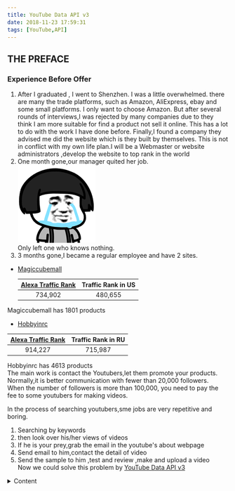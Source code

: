 ```yaml
---
title: YouTube Data API v3
date: 2018-11-23 17:59:31
tags: [YouTube,API]
---  
```


## THE PREFACE

### Experience Before Offer 

1. After I graduated , I went to Shenzhen. I was a little overwhelmed.
there are many the trade platforms, such as Amazon, AliExpress, ebay and some small platforms.
I only want to choose Amazon.
But after several rounds of interviews,I was rejected by many companies due to they think I am more suitable for find a product not sell it online.
This has a lot to do with the work I have done before.
Finally,I found a company they advised me did the website which is they built by themselves.
This is not in conflict with my own life plan.I will be a Webmaster or website administrators ,develop the website to top rank in the world
2. One month gone,our manager quited her job.  
![loading...](/images/emoji/cry.gif)  
Only left one who knows nothing.
3. 3 months gone,I became a regular employee and have 2 sites.
- [Magiccubemall](https://www.magiccubemall.com)  


  |[Alexa Traffic Rank](https://www.alexa.com/siteinfo/magiccubemall.com#trafficstats) | Traffic Rank in US|
  |:--: | :--:|
  |734,902 | 480,655 |  

 Magiccubemall has 1801 products  

- [Hobbyinrc](https://www.hobbyinrc.com)  

 |[Alexa Traffic Rank](https://www.alexa.com/siteinfo/hobbyinrc.com#trafficstats) | Traffic Rank in RU|
  |:--: | :--:| 
  |914,227 | 715,987|  

 Hobbyinrc has 4613 products  
 The main work is contact the Youtubers,let them promote your products.  
 Normally,it is better communication with fewer than 20,000 followers.  
 When the number of followers is more than 100,000, you need to pay the fee to some youtubers for making videos.  

In the process of searching youtubers,sme jobs are very repetitive and boring.
1. Searching by keywords   
2. then look over his/her views of videos  
3. If he is your prey,grab the email in the youtube's about webpage  
4. Send email to him,contact the detail of video 
5. Send the sample to him ,test and review ,make and upload a video  
Now we could solve this problem by [YouTube Data API v3](https://developers.google.com/apis-explorer/#p/youtube/v3/)  

<details><summary>Content</summary> 

## Parperation  


*   Python 2.6 or greater

*   The pip package management tool

*   The Google APIs Client Library for Python:
    ```
    pip install --upgrade google-api-python-client
    ```
*   The google-auth, google-auth-oauthlib, and google-auth-httplib2 for user authorization.
    ```
    pip install --upgrade google-auth google-auth-oauthlib google-auth-httplib2
    ```
    
### Setting up your project and running code samples

1.  Create a project in the API Console and set up credentials for a web application. Set the authorized redirect URIs as appropriate.
2.  Save the client_secrets.json file associated with your credentials to a local file.
3.  Copy the full code sample to a local file in the same directory as the client_secrets.json file (or modify the sample to correctly identify that file's location.
4.  Run the sample from the command line and set command-line arguments as necessary:

    ```python sample.py --arg1=value1 --arg2=value2 ...
    ```

5.  Most samples print something to STDOUT. You can also check the YouTube website to see the effects of requests that write data, such as requests that create playlists or channel sections.

## Samples in this directory:

### [Add a channel section](https://github.com/youtube/api-samples/blob/master/python/add_channel_section.py)  


Method: youtube.channelSections.insert<br>
Description: This sample calls the API's <code>channelSections.insert</code> method to create channel sections.
The code accepts a number of command line arguments that let you specify the section's type, display style, title, position,
and content.<br><br>
This sample also updates the channel's
<code><a href="/youtube/v3/docs/channels#brandingSettings.channel.showBrowseView">brandingSettings.channel.showBrowseView</a></code>
property so that the channel displays content in a browse view (rather than a feed view). A channel's sections are only
visible if the channel displays content in a browse view.<br><br>More information on channel sections is available in the
<a href="https://support.google.com/youtube/answer/3027787">YouTube Help Center</a>.

### [Add a channel subscription](https://github.com/youtube/api-samples/blob/master/python/add_subscription.py)


Method: youtube.subscriptions.insert<br>
Description: This sample calls the API's <code>subscriptions.insert</code> method to add a subscription to a specified
channel.

### [Add a featured video](https://github.com/youtube/api-samples/blob/master/python/add_featured_video.py)


Method: youtube.channels.update<br>
Description: This sample calls the API's <code>channels.update</code> method to set <code>invideoPromotion</code>
properties for the channel.

### [Create a playlist](https://github.com/youtube/api-samples/blob/master/python/playlist_updates.py)


Method: youtube.playlists.insert<br>
Description: This sample calls the API's <code>playlists.insert</code> method to create a private playlist owned by the
channel authorizing the request.

### [Create and manage comments](https://github.com/youtube/api-samples/blob/master/python/comment_handling.py) 

Method: youtube.commentThreads.list, youtube.comments.insert, youtube.comments.list, youtube.comments.update,
youtube.comments.setModerationStatus, youtube.comments.markAsSpam, youtube.comments.delete<br>
Description: This sample demonstrates how to use the following API methods to create and manage comments:<br>
<ul>
<li>It calls the <code>commentThreads.list</code> method with the <code>videoId</code> parameter set to retrieve comments
for a video.</li>
<li>It calls the <code>comments.insert</code> method with the <code>parentId</code> parameter set to reply to an existing
comment.</li>
<li>It calls the <code>comments.list</code> method with the <code>parentId</code> parameter to retrieve the comments in the
thread.</li>
<li>It calls the <code>comments.update</code> method with comment in the request body to update a comment.</li>
<li>It calls the <code>comments.setModerationStatus</code> method to set the moderation status of the comment, the
<code>comments.markAsSpam</code> method to mark the comment as spam, and the <code>comments.delete</code> method to
delete the comment, using the <code>id</code> parameter to identify the comment.</li>
</ul>

### [Create and manage comment threads](https://github.com/youtube/api-samples/blob/master/python/comment_threads.py)


Method: youtube.commentThreads.insert, youtube.commentThreads.list, youtube.commentThreads.update<br>
Description: This sample demonstrates how to use the following API methods to create and manage top-level comments:<br>
<ul>
<li>It calls the <code>commentThreads.insert</code> method once with the <code>channelId</code> parameter to create a
channel comment and once with the <code>videoId</code> parameter to create a video comment.</li>
<li>It calls the <code>commentThreads.list</code> method once with the <code>channelId</code> parameter to retrieve
channel comments and once with the <code>videoId</code> parameter to retrieve video comments.</li>
<li>It calls the <code>commentThreads.update</code> method once to update a video comment and then again to update a
channel comment. In each case, the request body contains the <code>comment</code> resource being updated.</li>
</ul>

### [Create and manage YouTube video caption tracks](https://github.com/youtube/api-samples/blob/master/python/captions.py)


Method: youtube.captions.insert, youtube.captions.list, youtube.captions.update, youtube.captions.download,
youtube.captions.delete<br>
Description: This sample demonstrates how to use the following API methods to create and manage YouTube video caption
tracks:<br>
<ul>
<li>It calls the <code>captions.insert</code> method with the <code>isDraft</code> parameter set to <code>true</code>
to upload a caption track in draft status.</li>
<li>It calls the <code>captions.list</code> method with the <code>videoId</code> parameter to retrieve video caption
tracks.</li>
<li>It calls the <code>captions.update</code> method with the caption in the request body to update a caption track.</li>
<li>It calls the <code>captions.download</code> method to download the caption track.</li>
<li>It calls the <code>captions.delete</code> method to delete the caption track, using the <code>id</code> parameter to
identify the caption track.</li>
</ul>

### [Like a video](https://github.com/youtube/api-samples/blob/master/python/like_video.py)


Method: youtube.videos.rate<br>
Description: This sample calls the API's <code>videos.rate</code> method to set a positive rating for a video.

### [Post a channel bulletin](https://github.com/youtube/api-samples/blob/master/python/channel_bulletin.py)


Method: youtube.activities.insert<br>
Description: This sample calls the API's <code>activities.insert</code> method to post a bulletin to the channel
associated with the request.

### [Remove a watermark image from a channel](https://github.com/youtube/api-samples/blob/master/python/unset_watermark.py)


Method: youtube.watermarks.unset<br>
Description: This sample calls the API's <code>watermarks.unset</code> method to remove the watermark
image for a channel. The request must be authorized by the channel that owns the video.

### [Retrieve my uploads](https://github.com/youtube/api-samples/blob/master/python/my_uploads.py)


Method: youtube.playlistItems.list<br>
Description: This sample calls the API's <code>playlistItems.list</code> method to retrieve a list of videos uploaded
to the channel associated with the request. The code also calls the <code>channels.list</code> method with the
<code>mine</code> parameter set to <code>true</code> to retrieve the playlist ID that identifies the channel's uploaded
videos.

### [Search by keyword](https://github.com/youtube/api-samples/blob/master/python/search.py)


Method: youtube.search.list<br>
Description: This sample calls the API's <code>search.list</code> method to retrieve search results associated with
a particular keyword.

### [Search by location](https://github.com/youtube/api-samples/blob/master/python/geolocation_search.py)


Method: youtube.search.list, youtube.videos.list<br>
Description: This sample calls the API's <code>search.list</code> method with the <code>type</code>,
<code>q</code>, <code>location</code>, and <code>locationRadius</code> parameters to retrieve search results
matching the provided keyword within the radius centered at a particular location. Using the video ids from
the search result, the sample calls the API's <code>videos.list</code> method to retrieve location details
of each video.

### [Set and retrieve localized channel metadata](https://github.com/youtube/api-samples/blob/master/python/channel_localizations.py)


Method: youtube.channels.update, youtube.channels.list<br>
Description: This sample demonstrates how to use the following API methods to set and retrieve localized metadata for a
channel:<br>
<ul>
<li>It calls the <code>channels.update</code> method to update the default language of a channel's metadata and to add a
localized version of this metadata in a selected language. Note that to set the default language for a channel resource,
you actually need to update the <code>brandingSettings.channel.defaultLanguage</code> property.</li>
<li>It calls the <code>channels.list</code> method with the <code>hl</code> parameter set to a specific language to
retrieve localized metadata in that language.</li>
<li>It calls the <code>channels.list</code> method and includes <code>localizations</code> in the <code>part</code>
parameter value to retrieve all of the localized metadata for that channel.</li>
</ul>

### [Set and retrieve localized channel section metadata](https://github.com/youtube/api-samples/blob/master/python/channel_section_localizations.py)


Method: youtube.channelSections.update, youtube.channelSections.list<br>
Description: This sample demonstrates how to use the following API methods to set and retrieve localized metadata for a
channel section:<br>
<ul>
<li>It calls the <code>channelSections.update</code> method to update the default language of a channel section's
metadata and to add a localized version of this metadata in a selected language.</li>
<li>It calls the <code>channelSections.list</code> method with the <code>hl</code> parameter set to a specific language
to retrieve localized metadata in that language.</li>
<li>It calls the <code>channelSections.list</code> method and includes <code>localizations</code> in the
<code>part</code> parameter value to retrieve all of the localized metadata for that channel section.</li>
</ul>

### [Set and retrieve localized playlist metadata](https://github.com/youtube/api-samples/blob/master/python/playlist_localizations.py)


Method: youtube.playlists.update, youtube.playlists.list<br>
Description: This sample demonstrates how to use the following API methods to set and retrieve localized metadata for a
playlist:<br>
<ul>
<li>It calls the <code>playlists.update</code> method to update the default language of a playlist's metadata and to add
a localized version of this metadata in a selected language.</li>
<li>It calls the <code>playlists.list</code> method with the <code>hl</code> parameter set to a specific language to
retrieve localized metadata in that language.</li>
<li>It calls the <code>playlists.list</code> method and includes <code>localizations</code> in the <code>part</code>
parameter value to retrieve all of the localized metadata for that playlist.</li>
</ul>

### [Set and retrieve localized video metadata](https://github.com/youtube/api-samples/blob/master/python/video_localizations.py)


Method: youtube.videos.update, youtube.videos.list<br>
Description: This sample demonstrates how to use the following API methods to set and retrieve localized metadata
for a video:<br>
<ul>
<li>It calls the <code>videos.update</code> method to update the default language of a video's metadata and to add
a localized version of this metadata in a selected language.</li>
<li>It calls the <code>videos.list</code> method with the <code>hl</code> parameter set to a specific language to
retrieve localized metadata in that language.</li>
<li>It calls the <code>videos.list</code> method and includes <code>localizations</code> in the <code>part</code>
parameter value to retrieve all of the localized metadata for that video.</li>
</ul>

### [Shuffle existing channel sections](https://github.com/youtube/api-samples/blob/master/python/shuffle_channel_sections.py)


Method: youtube.channelSections.list,youtube.channelSections.update<br>
Description: This sample calls the API's <code>channelSections.list</code> method to get the list of current channel
sections. Then it shuffles the list and calls <code>channelSections.update</code> to change the position of each item.<br><br>
More information on channel sections is available in the
<a href="https://support.google.com/youtube/answer/3027787">YouTube Help Center</a>.

### [Update a video](https://github.com/youtube/api-samples/blob/master/python/update_video.py)


Method: youtube.videos.update<br>
Description: This sample calls the API's <code>videos.update</code> method to update a video owned by the channel
authorizing the request.

### [Upload a banner image and set as channel's banner](https://github.com/youtube/api-samples/blob/master/python/upload_banner.py)


Method: youtube.channelBanners.insert, youtube.channels.update<br>
Description: This sample calls the API's <code>channelBanners.insert</code> method to upload an image. With the
returned URL, the sample calls <code>channels.update</code> method to update the channel's banner to that image.

### [Upload a video](https://github.com/youtube/api-samples/blob/master/python/upload_video.py)


Method: youtube.videos.insert<br>
Description: This sample calls the API's <code>videos.insert</code> method to upload a video to the channel associated
with the request.

### [Upload a video thumbnail image](https://github.com/youtube/api-samples/blob/master/python/upload_thumbnail.py)


Method: youtube.thumbnails.set<br>
Description: This sample calls the API's <code>thumbnails.set</code> method to upload an image and set it as the
thumbnail image for a video. The request must be authorized by the channel that owns the video.

### [Upload a watermark image and set it for a channel](https://github.com/youtube/api-samples/blob/master/python/set_watermark.py)


Method: youtube.watermarks.set<br>
Description: This sample calls the API's <code>watermarks.set</code> method to upload an image and set it as the
watermark image for a channel. The request must be authorized by the channel that owns the video.

### [Create a broadcast and stream](https://github.com/youtube/api-samples/blob/master/python/create_broadcast.py)


Method: youtube.liveBroadcasts.bind,youtube.liveBroadcasts.insert,youtube.liveStreams.insert<br>
Description: This sample calls the API's <code>liveBroadcasts.insert</code> and <code>liveStreams.insert</code>
methods to create a broadcast and a stream. Then, it calls the <code>liveBroadcasts.bind</code> method to bind
the stream to the broadcast.

### [Retrieve a channel's broadcasts](https://github.com/youtube/api-samples/blob/master/python/list_broadcasts.py)


Method: youtube.liveBroadcasts.list<br>
Description: This sample calls the API's <code>liveBroadcasts.list</code> method to retrieve a list of broadcasts for
the channel associated with the request. By default, the request retrieves all broadcasts for the channel, but you can
also specify a value for the <code>--broadcast-status</code> option to only retrieve broadcasts with a particular status.

### [Retrieve a channel's live video streams](https://github.com/youtube/api-samples/blob/master/python/list_streams.py)


Method: youtube.liveStreams.list<br>
Description: This sample calls the API's <code>liveStreams.list</code> method to retrieve a list of video stream settings
that a channel can use to broadcast live events on YouTube.

### [Retrieve top 10 videos by viewcount](https://github.com/youtube/api-samples/blob/master/python/yt_analytics_report.py)


Method: youtubeAnalytics.reports.query<br>
Description: This sample calls the API's <code>reports.query</code> method to retrieve YouTube Analytics data.
By default, the report retrieves the top 10 videos based on viewcounts, and it returns several metrics for those
videos, sorting the results in reverse order by viewcount. By setting command line parameters, you can use the
same code to retrieve other reports as well.

### [Create a reporting job](https://github.com/youtube/api-samples/blob/master/python/create_reporting_job.py)


Method: youtubeReporting.reportTypes.list, youtubeReporting.jobs.create<br>
Description: This sample demonstrates how to create a reporting job. It calls the <code>reportTypes.list</code> method
to retrieve a list of available report types. It then calls the <code>jobs.create</code> method to create a new reporting
job.

### [Retrieve reports](https://github.com/youtube/api-samples/blob/master/python/retrieve_reports.py)


Method: youtubeReporting.jobs.list, youtubeReporting.reports.list<br>
Description: This sample demonstrates how to retrieve reports created by a specific job. It calls the
<code>jobs.list</code> method to retrieve reporting jobs. It then calls the <code>reports.list</code> method with the
<code>jobId</code> parameter set to a specific job id to retrieve reports created by that job. Finally, the sample
prints out the download URL for each report.
</details>
